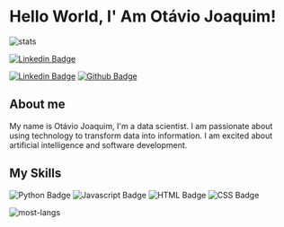 # Hello World, I' Am Otávio Joaquim!

![stats](https://github-readme-stats.vercel.app/api?username=OtavioTavares&show_icons=true&hide_title=true&count_private=true&theme=radical)



[![Linkedin Badge](https://komarev.com/ghpvc/?username=OtavioTavares)](https://github.com/OtavioTavares)


[![Linkedin Badge](https://camo.githubusercontent.com/41572a67e4b70e0af189c3071d83132626b5feba50dc8717beed5bdb144fc6fd/68747470733a2f2f696d672e736869656c64732e696f2f62616467652f2d4c696e6b6564496e2d3030373742353f7374796c653d666c6174266c6f676f3d4c696e6b6564696e266c6f676f436f6c6f723d7768697465266c696e6b3d68747470733a2f2f7777772e6c696e6b6564696e2e636f6d2f696e2f6a6a65616e2d6a61637175657331302f)](https://www.linkedin.com/in/otavio-joaquim-tavares)
[![Github Badge](https://camo.githubusercontent.com/8e9878bd9e523af3ee15fc8722621299eaed086fd70a77e938efc0cd5d7a4f7b/68747470733a2f2f696d672e736869656c64732e696f2f62616467652f2d4769746875622d3234324132443f7374796c653d666c6174266c6f676f3d476974687562266c6f676f436f6c6f723d7768697465266c696e6b3d68747470733a2f2f6769746875622e636f6d2f6a6a65616e6a61637175657331302f)](https://github.com/OtavioTavares)

## About me
My name is Otávio Joaquim, I'm a data scientist. I am passionate about using technology to transform data into information.
I am excited about artificial intelligence and software development.

## My Skills
![Python Badge](https://camo.githubusercontent.com/fa59e4b98ed2ac778da7e88856b85aa2d8c1e0d9a621e8d22c9fb8eac406e018/68747470733a2f2f696d672e736869656c64732e696f2f62616467652f2d507974686f6e2d3030373742353f7374796c653d666c6174266c6f676f436f6c6f723d7768697465266c6f676f3d707974686f6e)
![Javascript Badge](https://camo.githubusercontent.com/167c191171833468d8d15c6f253aaa05661bad501a06fb38cc7cb0ad4ef5848e/68747470733a2f2f696d672e736869656c64732e696f2f62616467652f2d4a6176615363726970742d6666646431393f7374796c653d666c6174266c6f676f436f6c6f723d7768697465266c6f676f3d6a617661736372697074)
![HTML Badge](https://camo.githubusercontent.com/70b3f3817bf5e9d353bb57985f6d77d210bef1d095ceed1aa887cda178248c32/68747470733a2f2f696d672e736869656c64732e696f2f62616467652f2d48544d4c2d6666306430303f7374796c653d666c6174266c6f676f436f6c6f723d7768697465266c6f676f3d68746d6c35)
![CSS Badge](https://camo.githubusercontent.com/912f44767e658acf1fb09d4e2eeb08ce5df6b176d9244178396ed4a68dcfcbc9/68747470733a2f2f696d672e736869656c64732e696f2f62616467652f2d4353532d3139366566663f7374796c653d666c6174266c6f676f436f6c6f723d7768697465266c6f676f3d63737333)

![most-langs](https://github-readme-stats.vercel.app/api/top-langs/?username=OtavioTavares&hide=javascript,html&theme=radical&layout=compact)
